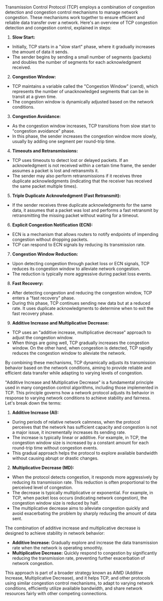 Transmission Control Protocol (TCP) employs a combination of congestion detection and congestion control mechanisms to manage network congestion. These mechanisms work together to ensure efficient and reliable data transfer over a network. Here's an overview of TCP congestion detection and congestion control, explained in steps:

1. **Slow Start:**
- Initially, TCP starts in a "slow start" phase, where it gradually increases the amount of data it sends.
- The sender begins by sending a small number of segments (packets) and doubles the number of segments for each acknowledgment received.

2. **Congestion Window:**
- TCP maintains a variable called the "Congestion Window" (cwnd), which represents the number of unacknowledged segments that can be in transit at a given time.
- The congestion window is dynamically adjusted based on the network conditions.

3. **Congestion Avoidance:**
- As the congestion window increases, TCP transitions from slow start to "congestion avoidance" phase.
- In this phase, the sender increases the congestion window more slowly, usually by adding one segment per round-trip time.

4. **Timeouts and Retransmissions:**
- TCP uses timeouts to detect lost or delayed packets. If an acknowledgment is not received within a certain time frame, the sender assumes a packet is lost and retransmits it.
- The sender may also perform retransmissions if it receives three duplicate acknowledgments (indicating that the receiver has received the same packet multiple times).

5. **Triple Duplicate Acknowledgment (Fast Retransmit):**
- If the sender receives three duplicate acknowledgments for the same data, it assumes that a packet was lost and performs a fast retransmit by retransmitting the missing packet without waiting for a timeout.

6. **Explicit Congestion Notification (ECN):**
- ECN is a mechanism that allows routers to notify endpoints of impending congestion without dropping packets.
- TCP can respond to ECN signals by reducing its transmission rate.

7. **Congestion Window Reduction:**
- Upon detecting congestion through packet loss or ECN signals, TCP reduces its congestion window to alleviate network congestion.
- The reduction is typically more aggressive during packet loss events.

8. **Fast Recovery:**
- After detecting congestion and reducing the congestion window, TCP enters a "fast recovery" phase.
- During this phase, TCP continues sending new data but at a reduced rate. It uses duplicate acknowledgments to determine when to exit the fast recovery phase.

9. **Additive Increase and Multiplicative Decrease:**
- TCP uses an "additive increase, multiplicative decrease" approach to adjust the congestion window.
- When things are going well, TCP gradually increases the congestion window. On the other hand, when congestion is detected, TCP rapidly reduces the congestion window to alleviate the network.

By combining these mechanisms, TCP dynamically adjusts its transmission behavior based on the network conditions, aiming to provide reliable and efficient data transfer while adapting to varying levels of congestion.


"Additive Increase and Multiplicative Decrease" is a fundamental principle used in many congestion control algorithms, including those implemented in TCP. This principle governs how a network protocol adjusts its behavior in response to varying network conditions to achieve stability and fairness. Let's break down the terms:

1. **Additive Increase (AI):**
- During periods of relative network calmness, when the protocol perceives that the network has sufficient capacity and congestion is not a major issue, it incrementally increases its sending rate.
- The increase is typically linear or additive. For example, in TCP, the congestion window size is increased by a constant amount for each round-trip time without congestion events.
- This gradual approach helps the protocol to explore available bandwidth without causing abrupt or drastic changes.

2. **Multiplicative Decrease (MD):**
- When the protocol detects congestion, it responds more aggressively by reducing its transmission rate. This reduction is often proportional to the perceived level of congestion.
- The decrease is typically multiplicative or exponential. For example, in TCP, when packet loss occurs (indicating network congestion), the congestion window size is reduced by half.
- The multiplicative decrease aims to alleviate congestion quickly and avoid exacerbating the problem by sharply reducing the amount of data sent.

The combination of additive increase and multiplicative decrease is designed to achieve stability in network behavior:
- **Additive Increase:** Gradually explore and increase the data transmission rate when the network is operating smoothly.
- **Multiplicative Decrease:** Quickly respond to congestion by significantly reducing the transmission rate, preventing further exacerbation of network congestion.

This approach is part of a broader strategy known as AIMD (Additive Increase, Multiplicative Decrease), and it helps TCP, and other protocols using similar congestion control mechanisms, to adapt to varying network conditions, efficiently utilize available bandwidth, and share network resources fairly with other competing connections.

